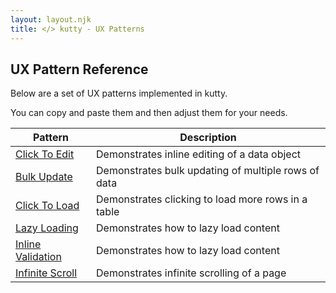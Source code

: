 ```yaml
---
layout: layout.njk
title: </> kutty - UX Patterns
---
```


## UX Pattern Reference

Below are a set of UX patterns implemented in kutty.  

You can copy and paste them and then adjust them for your needs.

| Pattern | Description |
|-----------|-------------|
| [Click To Edit](/examples/click-to-edit) | Demonstrates inline editing of a data object
| [Bulk Update](/examples/bulk-update) | Demonstrates bulk updating of multiple rows of data
| [Click To Load](/examples/click-to-load) | Demonstrates clicking to load more rows in a table
| [Lazy Loading](/examples/lazy-load) | Demonstrates how to lazy load content
| [Inline Validation](/examples/inline-validation) | Demonstrates how to lazy load content
| [Infinite Scroll](/examples/infinite-scroll) | Demonstrates infinite scrolling of a page
